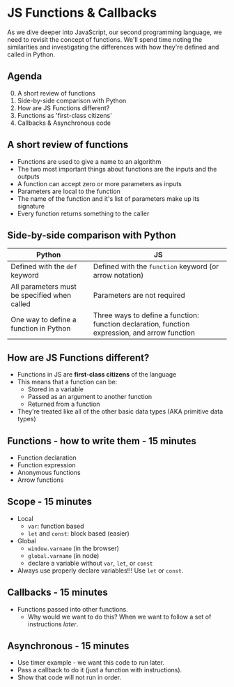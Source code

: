 # JS Functions & Callbacks

As we dive deeper into JavaScript, our second programming language, we need to revisit the concept of functions. We'll spend time noting the similarities and investigating the differences with how they're defined and called in Python.

## Agenda

0. A short review of functions
1. Side-by-side comparison with Python
2. How are JS Functions different?
3. Functions as 'first-class citizens'
4. Callbacks & Asynchronous code


## A short review of functions

- Functions are used to give a name to an algorithm
- The two most important things about functions are the inputs and the outputs
- A function can accept zero or more parameters as inputs
- Parameters are local to the function
- The name of the function and it's list of parameters make up its signature
- Every function returns something to the caller


## Side-by-side comparison with Python 

|   Python  |   JS    |
|---------|---------|
|Defined with the `def` keyword|Defined with the `function` keyword (or arrow notation)|
|All parameters must be specified when called|Parameters are not required|
|One way to define a function in Python|Three ways to define a function: function declaration, function expression, and arrow function|

## How are JS Functions different?

- Functions in JS are **first-class citizens** of the language
- This means that a function can be:
  - Stored in a variable
  - Passed as an argument to another function
  - Returned from a function
- They're treated like all of the other basic data types (AKA primitive data types)

## Functions - how to write them - 15 minutes

  * Function declaration
  * Function expression
  * Anonymous functions
  * Arrow functions

## Scope - 15 minutes

  * Local
    * `var`: function based
    * `let` and `const`: block based (easier)
  * Global
    * `window.varname` (in the browser)
    * `global.varname` (in node)
    * declare a variable without `var`, `let`, or `const`
  * Always use properly declare variables!!! Use `let` or `const`.

## Callbacks - 15 minutes

  * Functions passed into other functions.
    * Why would we want to do this? When we want to follow a set of instructions *later*.

## Asynchronous - 15 minutes

  * Use timer example - we want this code to run later.
  * Pass a callback to do it (just a function with instructions).
  * Show that code will not run in order.
